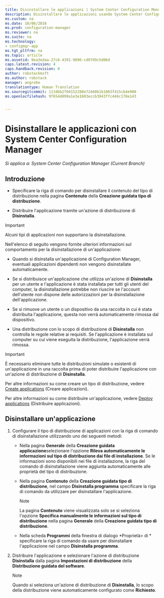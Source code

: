 ```yaml
---
title: Disinstallare le applicazioni | System Center Configuration Manager
description: Disinstallare le applicazioni usando System Center Configuration Manager
ms.custom: na
ms.date: 10/06/2016
ms.prod: configuration-manager
ms.reviewer: na
ms.suite: na
ms.technology:
- configmgr-app
ms.tgt_pltfrm: na
ms.topic: article
ms.assetid: 0ea3edaa-27c6-4391-9896-cd97d9c5d06d
caps.latest.revision: 4
caps.handback.revision: 0
author: robstackmsft
ms.author: robstack
manager: angrobe
translationtype: Human Translation
ms.sourcegitcommit: 1134bb2f04152288e72d40b1b1083f415cb4e900
ms.openlocfilehash: 9f654d899a1e3e1603eccb3943ffc4d4c178e143


---
```

# <a name="uninstall-applications-with-system-center-configuration-manager"></a>Disinstallare le applicazioni con System Center Configuration Manager

*Si applica a: System Center Configuration Manager (Current Branch)*


## <a name="introduction"></a>Introduzione  
  
-   Specificare la riga di comando per disinstallare il contenuto del tipo di distribuzione nella pagina **Contenuto** della **Creazione guidata tipo di distribuzione**.  

-   Distribuire l'applicazione tramite un'azione di distribuzione di **Disinstalla**.  

> [!IMPORTANT]  
>  Alcuni tipi di applicazioni non supportano la disinstallazione.  

 Nell'elenco di seguito vengono fornite ulteriori informazioni sul comportamento per la disinstallazione di un'applicazione:  

-   Quando si disinstalla un'applicazione di Configuration Manager, eventuali applicazioni dipendenti non vengono disinstallate automaticamente.  

-   Se si distribuisce un'applicazione che utilizza un'azione di **Disinstalla** per un utente e l'applicazione è stata installata per tutti gli utenti del computer, la disinstallazione potrebbe non riuscire se l'account dell'utente non dispone delle autorizzazioni per la disinstallazione dell'applicazione.  

-   Se si rimuove un utente o un dispositivo da una raccolta in cui è stata distribuita l'applicazione, questa non verrà automaticamente rimossa dal dispositivo.  

-   Una distribuzione con lo scopo di distribuzione di **Disinstalla** non controlla le regole relative ai requisiti. Se l'applicazione è installata sul computer su cui viene eseguita la distribuzione, l'applicazione verrà rimossa.  

> [!IMPORTANT]  
>  È necessario eliminare tutte le distribuzioni simulate o esistenti di un'applicazione in una raccolta prima di poter distribuire l'applicazione con un'azione di distribuzione di **Disinstalla**.  
  
 Per altre informazioni su come creare un tipo di distribuzione, vedere [Create applications](../../apps/deploy-use/create-applications.md) (Creare applicazioni).  
  
 Per altre informazioni su come distribuire un'applicazione, vedere [Deploy applications](../../apps/deploy-use/deploy-applications.md) (Distribuire applicazioni).  
  
## <a name="uninstall-an-application"></a>Disinstallare un'applicazione  

1.  Configurare il tipo di distribuzione di applicazioni con la riga di comando di disinstallazione utilizzando uno dei seguenti metodi:  

    -   Nella pagina **Generale** della **Creazione guidata applicazione**selezionare l'opzione **Rileva automaticamente le informazioni sul tipo di distribuzione dai file di installazione**. Se le informazioni sono disponibili nei file di installazione, la riga del comando di disinstallazione viene aggiunta automaticamente alle proprietà del tipo di distribuzione.  

    -   Nella pagina **Contenuto** della **Creazione guidata tipo di distribuzione**, nel campo **Disinstalla programma** specificare la riga di comando da utilizzare per disinstallare l'applicazione.  

        > [!NOTE]  
        >  La pagina **Contenuto** viene visualizzata solo se si seleziona l'opzione **Specifica manualmente le informazioni sul tipo di distribuzione** nella pagina **Generale** della **Creazione guidata tipo di distribuzione**.  

    -   Nella scheda **Programmi** della finestra di dialogo *Proprietà\> di ***<nome tipo di distribuzione>** specificare la riga di comando da usare per disinstallare l'applicazione nel campo **Disinstalla programma**.  

2.  Distribuire l'applicazione e selezionare l'azione di distribuzione **Disinstalla** dalla pagina **Impostazioni di distribuzione** della **Distribuzione guidata del software**.  

    > [!NOTE]  
    >  Quando si seleziona un'azione di distribuzione di **Disinstalla**, lo scopo della distribuzione viene automaticamente configurato come **Richiesto**.  



<!--HONumber=Nov16_HO1-->


